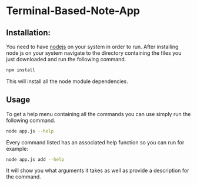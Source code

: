 # Terminal-Based-Note-App
## Installation:
You need to have [nodejs](https://nodejs.org/en/) on your system in order to run. After installing node js on your system navigate to the directory containing the files you just downloaded and run the following command.
```bash
npm install
```
This will install all the node module dependencies.
## Usage
To get a help menu containing all the commands you can use simply run the following command.
```bash
node app.js --help
```
Every command listed has an associated help function so you can run for example:
```bash
node app.js add --help
```
It will show you what arguments it takes as well as provide a description for the command.
